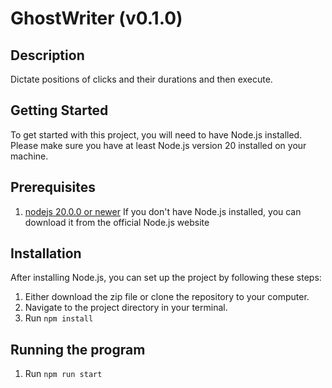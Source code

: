 # GhostWriter (v0.1.0)

## Description

Dictate positions of clicks and their durations and then execute.

## Getting Started

To get started with this project, you will need to have Node.js installed. Please make sure you have at least Node.js version 20 installed on your machine.

## Prerequisites  

1. [nodejs 20.0.0 or newer](https://nodejs.org/) If you don't have Node.js installed, you can download it from the official Node.js website

## Installation

After installing Node.js, you can set up the project by following these steps:

1. Either download the zip file or clone the repository to your computer. 
2. Navigate to the project directory in your terminal.
3. Run `npm install`

## Running the program

1. Run `npm run start`
